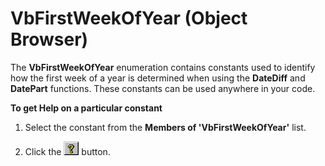 
# VbFirstWeekOfYear (Object Browser)

The  **VbFirstWeekOfYear** enumeration contains constants used to identify how the first week of a year is determined when using the **DateDiff** and **DatePart** functions. These constants can be used anywhere in your code.

 **To get Help on a particular constant**




1. Select the constant from the  **Members of 'VbFirstWeekOfYear'** list.
    
2. Click the 
![](images/but_help_ZA01201583.gif) button.
    

